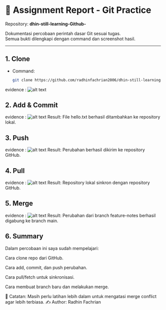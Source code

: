 # 📘 Assignment Report - Git Practice  
Repository: **dhin-still-learning-Github-**

Dokumentasi percobaan perintah dasar Git sesuai tugas.  
Semua bukti dilengkapi dengan command dan screenshot hasil.

---

## 1. Clone
- Command:
  ```bash
  git clone https://github.com/radhinfachrian2006/dhin-still-learning-Github-.git
evidence : ![alt text](IMAGES/clone.png)

## 2. Add & Commit
evidence : ![alt text](IMAGES/add-commit.png)
Result: File hello.txt berhasil ditambahkan ke repository lokal.

## 3. Push 
evidence : ![alt text](IMAGES/push.png)
Result: Perubahan berhasil dikirim ke repository GitHub.

## 4. Pull
evidence : ![alt text](IMAGES/push.png)
Result: Repository lokal sinkron dengan repository GitHub.

## 5. Merge
evidence : ![alt text](IMAGES/merge.png)
Result: Perubahan dari branch feature-notes berhasil digabung ke branch main.

## 6. Summary
Dalam percobaan ini saya sudah mempelajari:

Cara clone repo dari GitHub.

Cara add, commit, dan push perubahan.

Cara pull/fetch untuk sinkronisasi.

Cara membuat branch baru dan melakukan merge.

📌 Catatan: Masih perlu latihan lebih dalam untuk mengatasi merge conflict agar lebih terbiasa.
✍️ Author: Radhin Fachrian